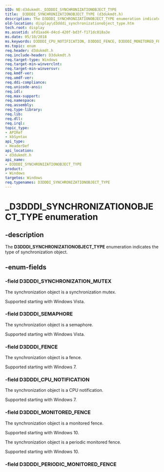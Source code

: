 ```yaml
---
UID: NE:d3dukmdt._D3DDDI_SYNCHRONIZATIONOBJECT_TYPE
title: _D3DDDI_SYNCHRONIZATIONOBJECT_TYPE (d3dukmdt.h)
description: The D3DDDI_SYNCHRONIZATIONOBJECT_TYPE enumeration indicates the type of synchronization object.
old-location: display\d3dddi_synchronizationobject_type.htm
tech.root: display
ms.assetid: afd1aad4-d4cd-420f-bd3f-f171dc818a3e
ms.date: 05/10/2018
ms.keywords: D3DDDI_CPU_NOTIFICATION, D3DDDI_FENCE, D3DDDI_MONITORED_FENCE, D3DDDI_SEMAPHORE, D3DDDI_SYNCHRONIZATIONOBJECT_TYPE, D3DDDI_SYNCHRONIZATIONOBJECT_TYPE enumeration [Display Devices], D3DDDI_SYNCHRONIZATION_MUTEX, DmEnums_b63edb60-f53f-4779-ad85-b9ad8a889508.xml, _D3DDDI_SYNCHRONIZATIONOBJECT_TYPE, d3dukmdt/, d3dukmdt/D3DDDI_CPU_NOTIFICATION, d3dukmdt/D3DDDI_FENCE, d3dukmdt/D3DDDI_MONITORED_FENCE, d3dukmdt/D3DDDI_SEMAPHORE, d3dukmdt/D3DDDI_SYNCHRONIZATIONOBJECT_TYPE, d3dukmdt/D3DDDI_SYNCHRONIZATION_MUTEX, display.d3dddi_synchronizationobject_type
ms.topic: enum
req.header: d3dukmdt.h
req.include-header: D3dukmdt.h
req.target-type: Windows
req.target-min-winverclnt: 
req.target-min-winversvr: 
req.kmdf-ver: 
req.umdf-ver: 
req.ddi-compliance: 
req.unicode-ansi: 
req.idl: 
req.max-support: 
req.namespace: 
req.assembly: 
req.type-library: 
req.lib: 
req.dll: 
req.irql: 
topic_type:
- APIRef
- kbSyntax
api_type:
- HeaderDef
api_location:
- d3dukmdt.h
api_name:
- D3DDDI_SYNCHRONIZATIONOBJECT_TYPE
product:
- Windows
targetos: Windows
req.typenames: D3DDDI_SYNCHRONIZATIONOBJECT_TYPE
---
```


# _D3DDDI_SYNCHRONIZATIONOBJECT_TYPE enumeration


## -description


The <b>D3DDDI_SYNCHRONIZATIONOBJECT_TYPE</b> enumeration indicates the type of synchronization object.


## -enum-fields




### -field D3DDDI_SYNCHRONIZATION_MUTEX

The synchronization object is a synchronization mutex.

Supported starting with Windows Vista.


### -field D3DDDI_SEMAPHORE

The synchronization object is a semaphore.

Supported starting with Windows Vista.


### -field D3DDDI_FENCE

The synchronization object is a fence. 

Supported starting with Windows 7.


### -field D3DDDI_CPU_NOTIFICATION

The synchronization object is a CPU notification.

Supported starting with Windows 7.


### -field D3DDDI_MONITORED_FENCE

The synchronization object is a monitored fence.

Supported starting with Windows 10.

The synchronization object is a periodic monitored fence.

Supported starting with Windows 10.


### -field D3DDDI_PERIODIC_MONITORED_FENCE





